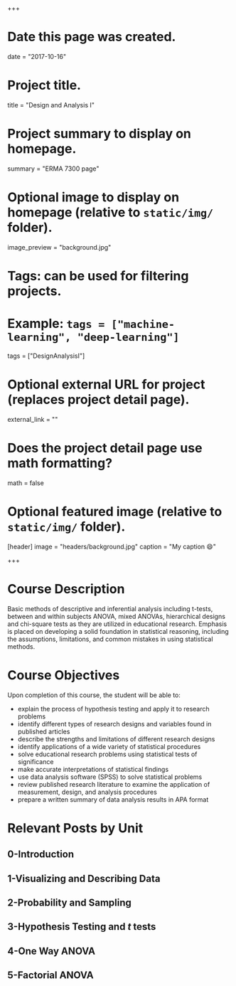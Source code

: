 +++
# Date this page was created.
date = "2017-10-16"

# Project title.
title = "Design and Analysis I"

# Project summary to display on homepage.
summary = "ERMA 7300 page"

# Optional image to display on homepage (relative to `static/img/` folder).
image_preview = "background.jpg"

# Tags: can be used for filtering projects.
# Example: `tags = ["machine-learning", "deep-learning"]`
tags = ["DesignAnalysisI"]

# Optional external URL for project (replaces project detail page).
external_link = ""

# Does the project detail page use math formatting?
math = false

# Optional featured image (relative to `static/img/` folder).
[header]
image = "headers/background.jpg"
caption = "My caption :smile:"

+++

# Course Description

Basic methods of descriptive and inferential analysis including t-tests,
between and within subjects ANOVA, mixed ANOVAs, hierarchical designs and chi-square tests as they are utilized in educational research. Emphasis is placed on developing a solid foundation in statistical reasoning, including the assumptions, limitations, and common mistakes in using statistical methods.

# Course Objectives

Upon completion of this course, the student will be able to:

* explain the process of hypothesis testing and apply it to research problems
* identify different types of research designs and variables found in published articles
* describe the strengths and limitations of different research designs
* identify applications of a wide variety of statistical procedures
* solve educational research problems using statistical tests of significance
* make accurate interpretations of statistical findings
* use data analysis software (SPSS) to solve statistical problems
* review published research literature to examine the application of measurement, design, and analysis procedures
* prepare a written summary of data analysis results in APA format

# Relevant Posts by Unit

## 0-Introduction

## 1-Visualizing and Describing Data

## 2-Probability and Sampling

## 3-Hypothesis Testing and *t* tests

## 4-One Way ANOVA

## 5-Factorial ANOVA